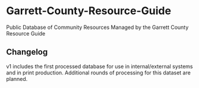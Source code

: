 # Garrett-County-Resource-Guide
Public Database of Community Resources Managed by the Garrett County Resource Guide

## Changelog
v1 includes the first processed database for use in internal/external systems and in print production. Additional rounds of processing for this dataset are planned.
